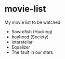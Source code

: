 movie-list
==========

My movie list to be watched

- Sowrdfish (Hacking) 
- boyhood (Society)
- interstellar
- Equalizer
- The fault in our stars
